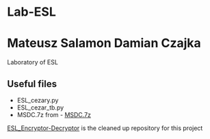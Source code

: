 # Lab-ESL
# Mateusz Salamon Damian Czajka 
Laboratory of ESL
## Useful files
* ESL_cezary.py 
* ESL_cezar_tb.py
* MSDC.7z from - [MSDC.7z](https://github.com/MateuszSalamon/ESL_Encryptor-Decryptor)

 [ESL_Encryptor-Decryptor](https://github.com/MateuszSalamon/ESL_Encryptor-Decryptor) is the cleaned up repository for this project 

